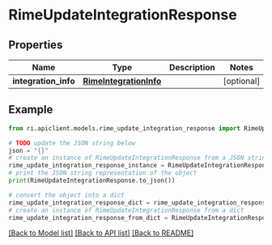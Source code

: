 # RimeUpdateIntegrationResponse


## Properties

Name | Type | Description | Notes
------------ | ------------- | ------------- | -------------
**integration_info** | [**RimeIntegrationInfo**](RimeIntegrationInfo.md) |  | [optional] 

## Example

```python
from ri.apiclient.models.rime_update_integration_response import RimeUpdateIntegrationResponse

# TODO update the JSON string below
json = "{}"
# create an instance of RimeUpdateIntegrationResponse from a JSON string
rime_update_integration_response_instance = RimeUpdateIntegrationResponse.from_json(json)
# print the JSON string representation of the object
print(RimeUpdateIntegrationResponse.to_json())

# convert the object into a dict
rime_update_integration_response_dict = rime_update_integration_response_instance.to_dict()
# create an instance of RimeUpdateIntegrationResponse from a dict
rime_update_integration_response_from_dict = RimeUpdateIntegrationResponse.from_dict(rime_update_integration_response_dict)
```
[[Back to Model list]](../README.md#documentation-for-models) [[Back to API list]](../README.md#documentation-for-api-endpoints) [[Back to README]](../README.md)


